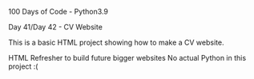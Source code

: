 100 Days of Code - Python3.9

Day 41/Day 42 - CV Website

This is a basic HTML project showing how to make a CV website.


HTML Refresher to build future bigger websites
No actual Python in this project :(